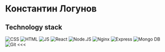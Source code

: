 # Константин Логунов
## Technology stack
>>> 
![CSS](https://github.com/kotevega/kotevega/assets/120304580/23d55ceb-7154-487a-a58c-3cb185ae4b78) ![HTML](https://github.com/kotevega/kotevega/assets/120304580/40f167e9-0cae-4677-92b4-18960f4abfa6) ![JS](https://github.com/kotevega/kotevega/assets/120304580/fbf229f4-f59a-4b08-a898-6a5ca7d5b5da) ![React](https://github.com/kotevega/kotevega/assets/120304580/bad54772-1fa6-402d-b680-ecd65bc1dfb9)
 ![Node.JS](https://github.com/kotevega/kotevega/assets/120304580/b0a3c6f3-111a-48b3-a1f2-9bd2b3698d78) ![Nginx](https://github.com/kotevega/kotevega/assets/120304580/858b009d-c515-4c5a-9ff7-c2f26d54651b) ![Express](https://github.com/kotevega/kotevega/assets/120304580/ae9def26-f650-4998-a6c8-101490473627) ![Mongo DB](https://github.com/kotevega/kotevega/assets/120304580/3dd27c99-cd23-4998-991a-641557b9ed8e) ![Git](https://github.com/kotevega/kotevega/assets/120304580/f64ee0c2-8f40-4db3-bd36-b4eb04307ac8) <<<

 









